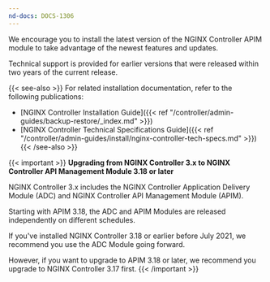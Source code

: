 ```yaml
---
nd-docs: DOCS-1306
---
```


We encourage you to install the latest version of the NGINX Controller APIM module to take advantage of the newest features and updates.

Technical support is provided for earlier versions that were released within two years of the current release.

{{< see-also >}}
For related installation documentation, refer to the following publications:

- [NGINX Controller Installation Guide]({{< ref "/controller/admin-guides/backup-restore/_index.md" >}})
- [NGINX Controller Technical Specifications Guide]({{< ref "/controller/admin-guides/install/nginx-controller-tech-specs.md" >}})
{{< /see-also >}}

{{< important >}}
**Upgrading from NGINX Controller 3.x to NGINX Controller API Management Module 3.18 or later**

NGINX Controller 3.x includes the NGINX Controller Application Delivery Module (ADC) and NGINX Controller API Management Module (APIM).

Starting with APIM 3.18, the ADC and APIM Modules are released independently on different schedules.

If you've installed NGINX Controller 3.18 or earlier before July 2021, we recommend you use the ADC Module going forward.

However, if you want to upgrade to APIM 3.18 or later, we recommend you upgrade to NGINX Controller 3.17 first.
{{< /important >}}
